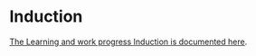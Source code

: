 # Induction
[The Learning and work progress Induction is documented here](../../../docs/induction.md).
